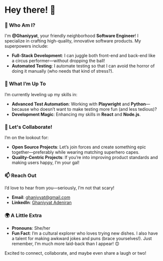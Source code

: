 # Hey there! 👋

### 🌟 Who Am I?
I'm **@Ghaniyyat**, your friendly neighborhood **Software Engineer**! I specialize in crafting high-quality, innovative software products. My superpowers include:
- **Full-Stack Development**: I can juggle both front-end and back-end like a circus performer—without dropping the ball!
- **Automated Testing**: I automate testing so that I can avoid the horror of doing it manually (who needs that kind of stress?).

### 🔧 What I’m Up To  
I’m currently leveling up my skills in: 
- **Advanced Test Automation**: Working with **Playwright** and **Python**—because who doesn’t want to make testing more fun (and less tedious)?
- **Development Magic**: Enhancing my skills in **React** and **Node.js**.

### 🤝 Let's Collaborate!
I’m on the lookout for:
- **Open Source Projects**: Let’s join forces and create something epic together—preferably while wearing matching superhero capes.
- **Quality-Centric Projects**: If you’re into improving product standards and making users happy, I’m your gal!

### 📫 Reach Out 
I’d love to hear from you—seriously, I’m not that scary!  
- **Email**: [ghaniyyat@gmail.com](mailto:ghaniyyat@gmail.com)  
- **LinkedIn**: [Ghaniyyat Adeniran](https://www.linkedin.com/in/ghaniyyat-adeniran-40b978245)

### 🌍 A Little Extra
- **Pronouns**: She/her
- **Fun Fact**: I’m a cultural explorer who loves trying new dishes. I also have a talent for making awkward jokes and puns (brace yourselves!). Just remember, I’m much more laid-back than I appear! 😊

Excited to connect, collaborate, and maybe even share a laugh or two!
